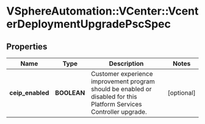 # VSphereAutomation::VCenter::VcenterDeploymentUpgradePscSpec

## Properties
Name | Type | Description | Notes
------------ | ------------- | ------------- | -------------
**ceip_enabled** | **BOOLEAN** | Customer experience improvement program should be enabled or disabled for this Platform Services Controller upgrade. | [optional] 


